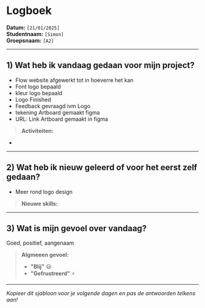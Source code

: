 # Logboek

**Datum:** `[21/01/2025]`  
**Studentnaam:** `[Simon]`  
**Groepsnaam:** `[A2]`

---

## 1) Wat heb ik vandaag gedaan voor mijn project?

- Flow website afgewerkt tot in hoeverre het kan
- Font logo bepaald
- kleur logo bepaald
- Logo Finished
- Feedback gevraagd ivm Logo
- tekening Artboard gemaakt figma
- URL: Link Artboard gemaakt in figma

> **Activiteiten:**

- 
---

## 2) Wat heb ik nieuw geleerd of voor het eerst zelf gedaan?

- Meer rond logo design 

> **Nieuwe skills:**


---

## 3) Wat is mijn gevoel over vandaag?

Goed, positief, aangenaam
> **Algmeeen gevoel:**
>
> - **"Blij"** :smiley:
> - **"Gefrustreerd"** :zap:

---

_Kopieer dit sjabloon voor je volgende dagen en pas de antwoorden telkens aan!_
